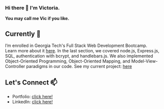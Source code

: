 ### Hi there 👋 I'm Victoria.
**You may call me Vic if you like.**

## Currently 🔭
I’m enrolled in Georgia Tech's Full Stack Web Development Bootcamp. Learn more about it [here](https://pe.gatech.edu/courses/georgia-tech-coding-boot-camp). In the last section, we covered node.js, Express.js, SQL, authentication with bcrypt, and handlebars.js. We also implemented Object-Oriented Programming, Object-Oriented Mapping, and Model-View-Controller paradigms in our code. See my current project: [here](https://github.com/jsnicholas/LaborHub)

## Let's Connect 📫
- Portfolio: [click here!](https://victoriamcn.github.io/Portfolio/)
- LinkedIn: [click here!](https://www.linkedin.com/in/victoria-mcnorrill/)
